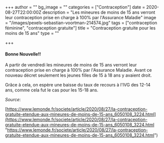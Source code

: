 +++
author = ""
bg_image = ""
categories = ["Contraception"]
date = 2020-08-27T22:00:00Z
description = "Les mineures de moins de 15 ans verront leur contraception prise en charge à 100% par l'Assurance Maladie"
image = "/images/pexels-sebastian-voortman-214574.jpg"
tags = ["contraception féminine", "contraception gratuite"]
title = "Contraception gratuite pour les moins de 15 ans"
type = ""

+++
#### Bonne Nouvelle!! 

A partir de vendredi les mineures de moins de 15 ans verront leur contraception prise en charge à 100% par l'Assurance Maladie. Avant ce nouveau décret seulement les jeunes filles de 15 à 18 ans y avaient droit.

Grâce à cela, on espère une baisse du taux de recours à l'IVG des 12-14 ans, comme cela fut le cas pour les 15-18 ans.

_Source_:

[https://www.lemonde.fr/societe/article/2020/08/27/la-contraception-gratuite-etendue-aux-mineures-de-moins-de-15-ans_6050108_3224.html](https://www.lemonde.fr/societe/article/2020/08/27/la-contraception-gratuite-etendue-aux-mineures-de-moins-de-15-ans_6050108_3224.html "https://www.lemonde.fr/societe/article/2020/08/27/la-contraception-gratuite-etendue-aux-mineures-de-moins-de-15-ans_6050108_3224.html")